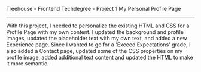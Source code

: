 Treehouse - Frontend Techdegree - Project 1
My Personal Profile Page
________________________________________________
With this project, I needed to personalize the existing HTML and CSS for a Profile Page with my own content.  I updated the background and profile images, updated the placeholder text with my own text, and added a new Experience page.  Since I wanted to go for a 'Exceed Expectations' grade, I also added a Contact page, updated some of the CSS properties on my profile image, added additional text content and updated the HTML to make it more semantic.